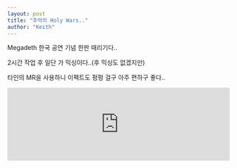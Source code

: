 ```yaml
---
layout: post
title: "추억의 Holy Wars.."
author: "Keith"
---
```



Megadeth 한국 공연 기념 한판 때리기다..

2시간 작업 후 일단 가 믹싱이다..(후 믹싱도 없겠지만)

타인의 MR을 사용하니 이펙트도 펑펑 걸구 아주 편하구 좋다..



<iframe width="100%" height="166" scrolling="no" frameborder="no" src="https://w.soundcloud.com/player/?url=https%3A//api.soundcloud.com/tracks/132491651&amp;color=ff5500&amp;auto_play=false&amp;hide_related=false&amp;show_artwork=true"></iframe>





